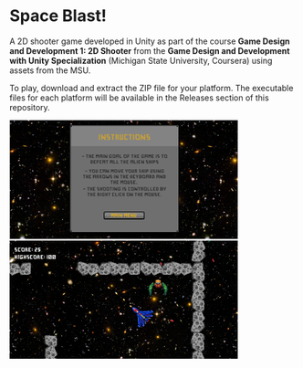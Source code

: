 # Space Blast!

A 2D shooter game developed in Unity as part of the course **Game Design and Development 1: 2D Shooter** from the **Game Design and Development with Unity Specialization** (Michigan State University, Coursera) using assets from the MSU.

To play, download and extract the ZIP file for your platform. The executable files for each platform will be available in the Releases section of this repository.

<p float="left">
  <img src="Xq3Aoi.png" width="400" />
  <img src="qHEMxB.png" width="400" />
</p>

